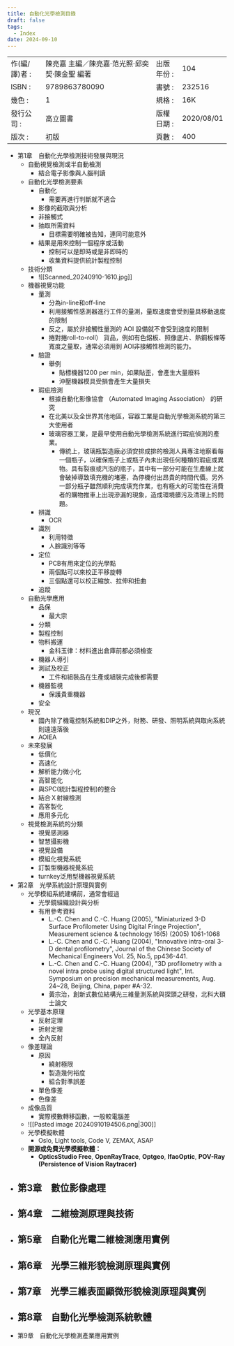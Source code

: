 ```yaml
---
title: 自動化光學檢測目錄
draft: false
tags:
  - Index
date: 2024-09-10
---
```


|           |                           |        |            |
| --------- | ------------------------- | ------ | ---------- |
| 作(編/譯)者 : | 陳亮嘉 主編／陳亮嘉‧范光照‧邱奕契‧陳金聖 編著 | 出版年份 : | 104        |
| ISBN :    | 9789863780090             | 書號 :   | 232516     |
| 幾色 :      | 1                         | 規格 :   | 16K        |
| 發行公司 :    | 高立圖書                      | 版權日期 : | 2020/08/01 |
| 版次 :      | 初版                        | 頁數 :   | 400        |

- 第1章　自動化光學檢測技術發展與現況
	- 自動視覺檢測或半自動檢測
		- 結合電子影像與人腦判讀
	- 自動化光學檢測要素
		- 自動化
			- 需要再進行判斷就不適合
		- 影像的截取與分析
		- 非接觸式
		- 抽取所需資料
			- 目標需要明確被告知，連同可能意外
		- 結果是用來控制一個程序或活動
			- 控制可以是即時或是非即時的
			- 收集資料提供統計製程控制
	- 技術分類
		- ![[Scanned_20240910-1610.jpg]]
	- 機器視覺功能
		- 量測
			- 分為in-line和off-line
			- 利用接觸性感測器進行工件的量測，量取速度會受到量具移動速度的限制
			- 反之，屬於非接觸性量測的 AOI 設備就不會受到速度的限制
			- 捲對捲roll-to-roll） 貨品，例如有色鋁板、照像底片、熱鋼板條等寬度之量取，通常必須用到 AOI非接觸性檢測的能力。
		- 驗證
			- 舉例
				- 貼標機器1200 per min，如果貼歪，會產生大量廢料
				- 沖壓機器模具受損會產生大量損失
		- 瑕疵檢測
			- 根據自動化影像協會 （Automated Imaging Association） 的研究
			- 在北美以及全世界其他地區，容器工業是自動光學檢測系統的第三大使用者
			- 玻璃容器工業，是最早使用自動光學檢測系統進行瑕疵偵測的產業。
				- 傳統上，玻璃瓶製造廠必須安排成排的檢測人員專注地察看每一個瓶子，以確保瓶子上或瓶子內未出現任何種類的瑕疵或異物。具有裂痕或汽泡的瓶子，其中有一部分可能在生產線上就會破掉導致填充機的堵塞，為停機付出昂貴的時間代價。另外一部分瓶子雖然順利完成填充作業，也有極大的可能性在消費者的購物推車上出現滲漏的現象，造成環境髒污及清理上的問題。
		- 辨識
			- OCR
		- 識別
			- 利用特徵
			- 人臉識別等等
		- 定位
			- PCB有用來定位的光學點
			- 兩個點可以來校正平移旋轉
			- 三個點還可以校正縮放、拉伸和扭曲
		- 追蹤
	- 自動光學應用
		- 品保
			- 最大宗
		- 分類
		- 製程控制
		- 物料搬運
			- 金科玉律：材料進出倉庫前都必須檢查
		- 機器人導引
		- 測試及校正
			- 工件和組裝品在生產或組裝完成後都需要
		- 機器監視
			- 保護貴重機器
		- 安全
	- 現況
		- 國內除了機電控制系統和DIP之外，財務、研發、照明系統與取向系統則遠遠落後
		- AOIEA
	- 未來發展
		- 低價化
		- 高速化
		- 解析能力微小化
		- 高智能化
		- 與SPC(統計製程控制)的整合
		- 結合Ｘ射線檢測
		- 高客製化
		- 應用多元化
	- 視覺檢測系統的分類
		- 視覺感測器
		- 智慧攝影機
		- 視覺設備
		- 模組化視覺系統
		- 訂製型機器視覺系統
		- turnkey泛用型機器視覺系統
- 第2章　光學系統設計原理與實例
	- 光學模組系統建構前，通常會經過
		- 光學鏡組織設計與分析
		- 有用參考資料
			- L.-C. Chen and C.-C. Huang (2005), "Miniaturized 3-D Surface Profilometer Using Digital Fringe Projection", Measurement science & technology 16(5) (2005) 1061-1068
			- L.-C. Chen and C.-C. Huang (2004), "Innovative intra-oral 3-D dental profilometry", Journal of the Chinese Society of Mechanical Engineers Vol. 25, No.5, pp436-441.
			- L.-C. Chen and C.-C. Huang (2004), "3D profilometry with a novel intra probe using digital structured light", Int. Symposium on precision mechanical measurements, Aug. 24~28, Beijing, China, paper #A-32.
			- 黃宗治，創新式數位結構光三維量測系統與探頭之研發，北科大碩士論文
	- 光學基本原理
		- 反射定理
		- 折射定理
		- 全內反射
	- 像差理論
		- 原因
			- 繞射極限
			- 製造幾何裕度
			- 組合對準誤差
		- 單色像差
		- 色像差
	- 成像品質
		- 實際模數轉移函數，一般較電腦差
	- ![[Pasted image 20240910194506.png|300]]
	- 光學模擬軟體
		- Oslo, Light tools, Code V, ZEMAX, ASAP
	- **開源或免費光學模擬軟體：**
		- **OpticsStudio Free**, **OpenRayTrace**, **Optgeo**, **IfaoOptic**, **POV-Ray (Persistence of Vision Raytracer)**
- 第3章　數位影像處理
    - 
- 第4章　二維檢測原理與技術
    - 
- 第5章　自動化光電二維檢測應用實例
    - 
- 第6章　光學三維形貌檢測原理與實例
    - 
- 第7章　光學三維表面顯微形貌檢測原理與實例
    - 
- 第8章　自動化光學檢測系統軟體
    - 
- 第9章　自動化光學檢測產業應用實例